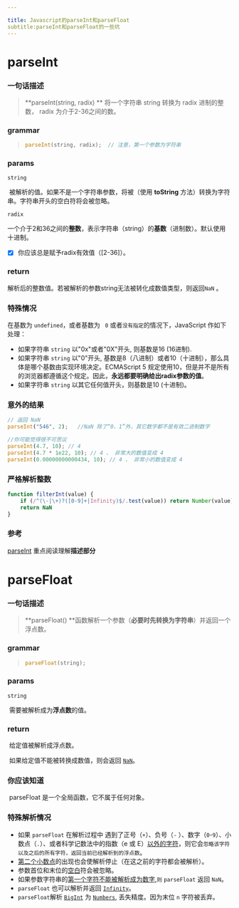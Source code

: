 ```yaml
---

title: Javascript的parseInt和parseFloat
subtitle:parseInt和parseFloat的一些坑
---
```


# parseInt

### 一句话描述

> **parseInt(string, radix)  ** 将一个字符串 string 转换为 radix 进制的整数， radix 为介于2-36之间的数。

### grammar

> ```javascript
> parseInt(string, radix);  // 注意，第一个参数为字符串
> ```

### params

`string`

​	被解析的值。如果不是一个字符串参数，将被（使用 **toString** 方法）转换为字符串。字符串开头的空白符将会被忽略。

`radix`

​	一个介于2和36之间的**整数**，表示字符串（string）的**基数**（进制数）。默认使用十进制。

- [x] 你应该总是赋予radix有效值（[2-36]）。

### return

​	解析后的整数值。若被解析的参数string无法被转化成数值类型，则返回`NaN` 。

### 特殊情况

在基数为 `undefined`，或者基数为 ` 0` 或者`没有指定`的情况下，JavaScript 作如下处理：

- 如果字符串 `string` 以"0x"或者"0X"开头, 则基数是16 (16进制).
- 如果字符串 `string` 以"0"开头, 基数是8（八进制）或者10（十进制），那么具体是哪个基数由实现环境决定。ECMAScript 5 规定使用10，但是并不是所有的浏览器都遵循这个规定。因此，**永远都要明确给出radix参数的值**。
- 如果字符串 `string` 以其它任何值开头，则基数是10 (十进制)。

### 意外的结果

```javascript
// 返回 NaN
parseInt("546", 2);   //NaN 除了“0、1”外，其它数字都不是有效二进制数字

//你可能觉得很不可思议
parseInt(4.7, 10); // 4
parseInt(4.7 * 1e22, 10); // 4 、 非常大的数值变成 4
parseInt(0.00000000000434, 10); // 4 、 非常小的数值变成 4
```

### 严格解析整数

```javascript
function filterInt(value) {
    if (/^(\-|\+)?([0-9]+|Infinity)$/.test(value)) return Number(value)
    return NaN
}
```

### 参考

[parseInt](https://developer.mozilla.org/zh-CN/docs/Web/JavaScript/Reference/Global_Objects/parseInt)  重点阅读理解**描述部分**

# parseFloat

### 一句话描述

> **parseFloat() **函数解析一个参数（**必要时先转换为字符串**）并返回一个浮点数。

### grammar

> ```javascript
> parseFloat(string);
> ```

### params

`string` 

​	需要被解析成为**浮点数**的值。

### return

​	给定值被解析成浮点数。

​	如果给定值不能被转换成数值，则会返回 [`NaN`](https://developer.mozilla.org/zh-CN/docs/Web/JavaScript/Reference/Global_Objects/NaN)。

### 你应该知道

​	parseFloat 是一个全局函数，它不属于任何对象。

### 特殊解析情况

- 如果 `parseFloat` 在解析过程中 遇到了正号（`+`）、负号（`-` ）、数字（`0`-`9`）、小数点（`.`）、或者科学记数法中的指数（e 或 E）<u>以外的字符</u>，则它会`忽略该字符以及之后的所有字符，返回当前已经解析到的浮点数`。
- <u>第二个小数点</u>的出现也会使解析停止（在这之前的字符都会被解析）。
- 参数首位和末位的<u>空白</u>符会被忽略。
- 如果参数字符串的<u>第一个字符不能被解析成为数字</u>,`则` `parseFloat` 返回 `NaN`。
- `parseFloat` 也可以解析并返回 [`Infinity`](https://developer.mozilla.org/zh-CN/docs/Web/JavaScript/Reference/Global_Objects/Infinity)。
- `parseFloat`解析 [`BigInt`](https://developer.mozilla.org/zh-CN/docs/Web/JavaScript/Reference/Global_Objects/BigInt) 为 [`Numbers`](https://developer.mozilla.org/zh-CN/docs/Web/JavaScript/Reference/Global_Objects/Number), 丢失精度。因为末位 `n` 字符被丢弃。